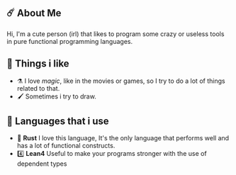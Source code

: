 ## ☄️ About Me 
Hi, I'm a cute person (irl) that likes to program some crazy or useless tools in pure functional programming languages.

## 💌 Things i like
- ⚗️ I love *magic*, like in the movies or games, so I try to do a lot of things related to that. 
- 🖌️ Sometimes i try to draw.

## 🤌 Languages that i use 
- 🦀 **Rust** I love this language, It's the only language that performs well and has a lot of functional constructs.
- 4️⃣ **Lean4** Useful to make your programs stronger with the use of dependent types

